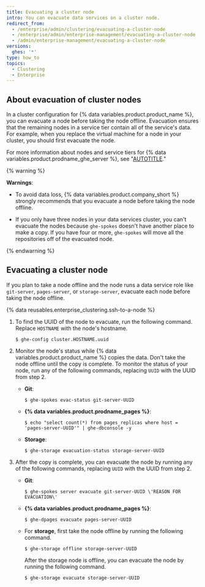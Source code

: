 ```yaml
---
title: Evacuating a cluster node
intro: You can evacuate data services on a cluster node.
redirect_from:
  - /enterprise/admin/clustering/evacuating-a-cluster-node
  - /enterprise/admin/enterprise-management/evacuating-a-cluster-node
  - /admin/enterprise-management/evacuating-a-cluster-node
versions:
  ghes: '*'
type: how_to
topics:
  - Clustering
  - Enterprise
---
```


## About evacuation of cluster nodes

In a cluster configuration for {% data variables.product.product_name %}, you can evacuate a node before taking the node offline. Evacuation ensures that the remaining nodes in a service tier contain all of the service's data. For example, when you replace the virtual machine for a node in your cluster, you should first evacuate the node.

For more information about nodes and service tiers for {% data variables.product.prodname_ghe_server %}, see "[AUTOTITLE](/admin/enterprise-management/configuring-clustering/about-cluster-nodes)."

{% warning %}

**Warnings**:

- To avoid data loss, {% data variables.product.company_short %} strongly recommends that you evacuate a node before taking the node offline. 

- If you only have three nodes in your data services cluster, you can't evacuate the nodes because `ghe-spokes` doesn't have another place to make a copy. If you have four or more, `ghe-spokes` will move all the repositories off of the evacuated node.

{% endwarning %}

## Evacuating a cluster node

If you plan to take a node offline and the node runs a data service role like `git-server`, `pages-server`, or `storage-server`, evacuate each node before taking the node offline.

{% data reusables.enterprise_clustering.ssh-to-a-node %}
1. To find the UUID of the node to evacuate, run the following command. Replace `HOSTNAME` with the node's hostname.

   ```shell
   $ ghe-config cluster.HOSTNAME.uuid
   ```
1. Monitor the node's status while {% data variables.product.product_name %} copies the data. Don't take the node offline until the copy is complete. To monitor the status of your node, run any of the following commands, replacing `UUID` with the UUID from step 2.

   - **Git**:

     ```shell
     $ ghe-spokes evac-status git-server-UUID
     ```

   - **{% data variables.product.prodname_pages %}**:

     ```shell
     $ echo "select count(*) from pages_replicas where host = 'pages-server-UUID'" | ghe-dbconsole -y
     ```

   - **Storage**:

     ```shell
     $ ghe-storage evacuation-status storage-server-UUID
     ```
1. After the copy is complete, you can evacuate the node by running any of the following commands, replacing `UUID` with the UUID from step 2.

   - **Git**:

     ```shell
     $ ghe-spokes server evacuate git-server-UUID \'REASON FOR EVACUATION\'
     ```

   - **{% data variables.product.prodname_pages %}**:

     ```shell
     $ ghe-dpages evacuate pages-server-UUID
     ```

   - For **storage**, first take the node offline by running the following command.

     ```shell
     $ ghe-storage offline storage-server-UUID
     ```

     After the storage node is offline, you can evacuate the node by running the following command.

     ```shell
     $ ghe-storage evacuate storage-server-UUID
     ```
